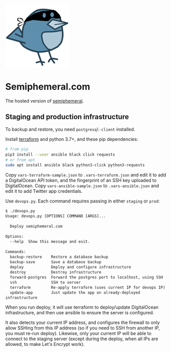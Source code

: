 ![Logo](/img/logo.png)

# Semiphemeral.com

The hosted version of [semiphemeral](https://github.com/micahflee/semiphemeral).

## Staging and production infrastructure

To backup and restore, you need `postgresql-client` installed.

Install [terraform](https://www.terraform.io/downloads.html) and python 3.7+, and these pip dependencies:

```sh
# from pip
pip3 install --user ansible black click requests
# or from apt
sudo apt install ansible black python3-click python3-requests
```

Copy `vars-terraform-sample.json` to `.vars-terraform.json` and edit it to add a DigitalOcean API token, and the fingerprint of an SSH key uploaded to DigitalOcean. Copy `vars-ansible-sample.json` to `.vars-ansible.json` and edit it to add Twitter app credentials.

Use `devops.py`. Each command requires passing in either `staging` or `prod`:

```
$ ./devops.py
Usage: devops.py [OPTIONS] COMMAND [ARGS]...

  Deploy semiphemeral.com

Options:
  --help  Show this message and exit.

Commands:
  backup-restore    Restore a database backup
  backup-save       Save a database backup
  deploy            Deploy and configure infrastructure
  destroy           Destroy infrastructure
  forward-postgres  Forward the postgres port to localhost, using SSH
  ssh               SSH to server
  terraform         Re-apply terraform (uses current IP for devops IP)
  update-app        Just update the app on already-deployed infrastructure
```

When you run deploy, it will use terraform to deploy/update DigitalOcean infrastructure, and then use ansible to ensure the server is configured.

It also detects your current IP address, and configures the firewall to only allow SSHing from this IP address (so if you need to SSH from another IP, you must re-run deploy). Likewise, only your current IP will be able to connect to the staging server (except during the deploy, when all IPs are allowed, to make Let's Encrypt work).